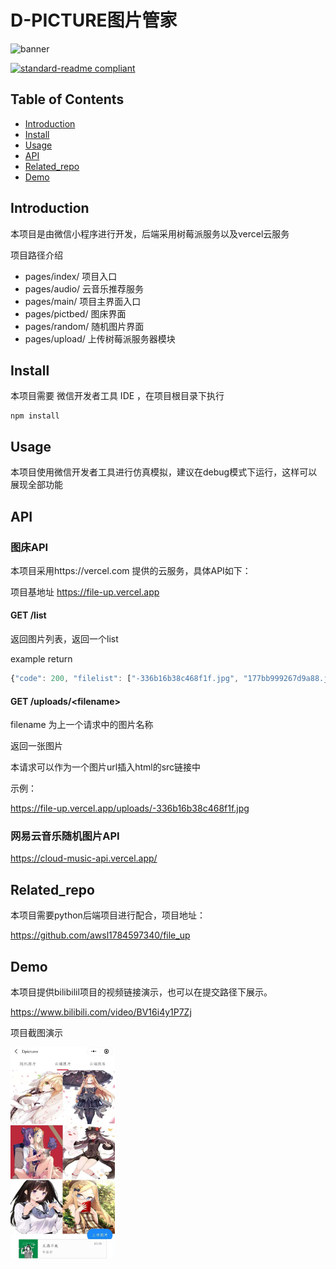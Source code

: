 # D-PICTURE图片管家

![banner](./assert./logoo.png)

[![standard-readme compliant](https://img.shields.io/badge/readme%20style-standard-brightgreen.svg?style=flat-square)](https://github.com/RichardLitt/standard-readme)

## Table of Contents

- [Introduction](#Introduction)
- [Install](#install)
- [Usage](#usage)
- [API](#api)
- [Related_repo](#Related_repo)
- [Demo](#Demo)

## Introduction

本项目是由微信小程序进行开发，后端采用树莓派服务以及vercel云服务

项目路径介绍

- pages/index/      项目入口
- pages/audio/     云音乐推荐服务
- pages/main/      项目主界面入口
- pages/pictbed/  图床界面
- pages/random/ 随机图片界面
- pages/upload/   上传树莓派服务器模块

## Install

本项目需要 微信开发者工具 IDE ，在项目根目录下执行

```shell
npm install
```

## Usage

本项目使用微信开发者工具进行仿真模拟，建议在debug模式下运行，这样可以展现全部功能

## API

### 图床API

本项目采用https://vercel.com 提供的云服务，具体API如下：

项目基地址 https://file-up.vercel.app

#### GET /list 

返回图片列表，返回一个list

example return

```javascript
{"code": 200, "filelist": ["-336b16b38c468f1f.jpg", "177bb999267d9a88.jpg", "-1c76b09a93d5f2c3.jpg", "03.jpg", "01.jpg", "-1f6ca453ab94199a.jpg"]}
```

#### GET /uploads/\<filename>

filename 为上一个请求中的图片名称

返回一张图片

本请求可以作为一个图片url插入html的src链接中

示例：

https://file-up.vercel.app/uploads/-336b16b38c468f1f.jpg

### 网易云音乐随机图片API

https://cloud-music-api.vercel.app/

## Related_repo

本项目需要python后端项目进行配合，项目地址：

https://github.com/awsl1784597340/file_up 

## Demo

本项目提供bilibilil项目的视频链接演示，也可以在提交路径下展示。

https://www.bilibili.com/video/BV16i4y1P7Zj

项目截图演示

<img src="assert/image-20210401173152275.png" alt="image-20210401173152275" style="zoom:33%;" /> 